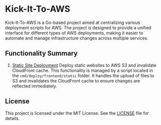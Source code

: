 
# Kick-It-To-AWS

Kick-It-To-AWS is a Go-based project aimed at centralizing various deployment scripts for AWS. 
The project is designed to provide a unified interface for different types of AWS deployments, 
making it easier to automate and manage infrastructure changes across multiple services.

## Functionality Summary

1. [Static Site Deployment](cmd/deploy/frontend/static/README.md)
   Deploy static websites to AWS S3 and invalidate CloudFront cache. This functionality is managed by 
   a script located in the `cmd/deploy/frontend/static` folder. 
   It handles the upload of files to S3 and invalidates the CloudFront cache to ensure changes are reflected immediately.


## License
This project is licensed under the MIT License. See the [LICENSE](LICENSE) file for details.
